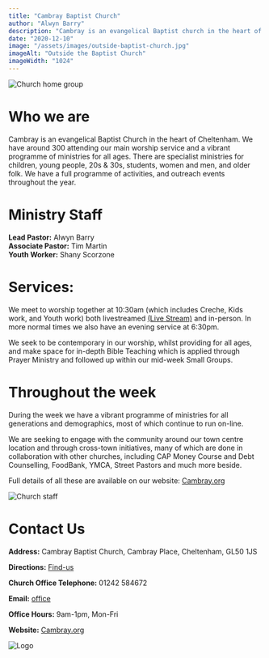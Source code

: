 ```yaml
---
title: "Cambray Baptist Church"
author: "Alwyn Barry"
description: "Cambray is an evangelical Baptist church in the heart of Cheltenham.  Around 300 attend our main worship service and we have a vibrant programme of events and ministries for children, young people, 20s & 30s, students, women, men, and older folk."
date: "2020-12-10"
image: "/assets/images/outside-baptist-church.jpg"
imageAlt: "Outside the Baptist Church"
imageWidth: "1024"
---
```


![Church home group](/assets/images/cambray-home-group.jpg "One of Cambray's vibrant home groups")

# Who we are

Cambray is an evangelical Baptist Church in the heart of Cheltenham.  We have around 300 attending our main worship service and a vibrant programme of ministries for all ages.  There are specialist ministries for children, young people, 20s & 30s, students, women and men, and older folk. We have a full programme of activities, and outreach events throughout the year.

# Ministry Staff
**Lead Pastor:** Alwyn Barry  
**Associate Pastor:** Tim Martin  
**Youth Worker:** Shany Scorzone

# Services:
We meet to worship together at 10:30am (which includes Creche, Kids work, and Youth work) both livestreamed [(Live Stream)](https://www.youtube.com/c/CambrayBaptistChurch) and in-person.  In more normal times we also have an evening service at 6:30pm.

We seek to be contemporary in our worship, whilst providing for all ages, and make space for in-depth Bible Teaching which is applied through Prayer Ministry and followed up within our mid-week Small Groups.

# Throughout the week

During the week we have a vibrant programme of ministries for all generations and demographics, most of which continue to run on-line.

We are seeking to engage with the community around our town centre location and through cross-town initiatives, many of which are done in collaboration with other churches, including CAP Money Course and Debt Counselling, FoodBank, YMCA, Street Pastors and much more beside.

Full details of all these are available on our website: [Cambray.org](https://www.cambray.org/)

![Church staff](/assets/images/cambray-ministry-team.jpg "Church ministry staff")

# Contact Us
**Address:** Cambray Baptist Church, Cambray Place, Cheltenham, GL50 1JS

**Directions:** [Find-us](https://www.cambray.org/new-here/find-us/)

**Church Office Telephone:** 01242 584672

**Email:** [office](mailto:office@cambray.org)

**Office Hours:** 9am-1pm, Mon-Fri

**Website:** [Cambray.org](https://www.cambray.org/)

![Logo](/assets/images/cambray-logo-text-border-250x87.png)
